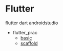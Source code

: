 # Flutter
flutter dart androidstudio

- flutter_prac
    - [basic](https://github.com/JeongmoRyu/Flutter/blob/main/flutter_prac/basic.md)
    - [scaffold](https://github.com/JeongmoRyu/Flutter/blob/main/flutter_prac/scaffold.md)
